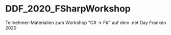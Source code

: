 # DDF_2020_FSharpWorkshop
Teilnehmer-Materialien zum Workshop "C# -> F#" auf dem .net Day Franken 2020
